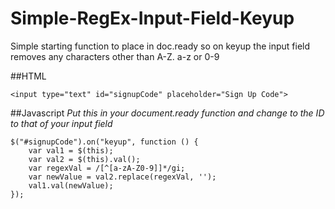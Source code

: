 # Simple-RegEx-Input-Field-Keyup
Simple starting function to place in doc.ready so on keyup the input field removes any characters other than A-Z. a-z or 0-9

##HTML
```
<input type="text" id="signupCode" placeholder="Sign Up Code">
```

##Javascript
*Put this in your document.ready function and change to the ID to that of your input field*
```
$("#signupCode").on("keyup", function () {
    var val1 = $(this);
    var val2 = $(this).val();
    var regexVal = /[^[a-zA-Z0-9]]*/gi;
    var newValue = val2.replace(regexVal, '');
    val1.val(newValue);
});
```

